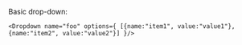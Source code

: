 Basic drop-down:

    <Dropdown name="foo" options={ [{name:"item1", value:"value1"}, {name:"item2", value:"value2"}] }/>

